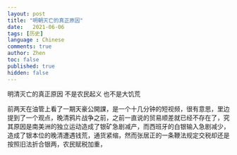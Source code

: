 ```yaml
---
layout: post
title: "明朝灭亡的真正原因"
date:   2021-06-06
tags: [历史]
language : Chinese
comments: true
author: Zhen
toc: false
published: true
hidden: false
---
```

明清灭亡的真正原因 不是农民起义 也不是大饥荒

前两天在油管上看了一期天豪公開課，是一个十几分钟的短视频，很有意思，里边提到了一个观点，晚清鸦片战争之前，之前一直说的贸易顺差就已经不存在了，究其原因是南美洲的独立运动造成了银矿急剧减产，而西班牙的白银输入急剧减少，造成了银本位的晚清遭遇钱荒，通货紧缩，然而张居正的一条鞭法规定交税却还是按照旧法折合银两，农民赋税加重，
<!--stackedit_data:
eyJoaXN0b3J5IjpbLTM5MjUwNjI3NCwyMTY4OTY2MV19
-->
